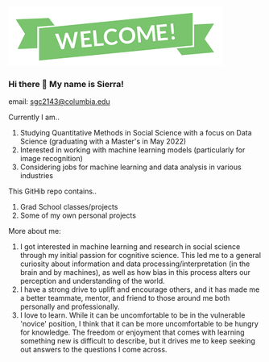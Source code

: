 ![This is an image](https://github.com/s-cheung/s-cheung/blob/main/Header.png)
### Hi there 👋 My name is Sierra!
email: sgc2143@columbia.edu

Currently I am..
1. Studying Quantitative Methods in Social Science with a focus on Data Science (graduating with a Master's in May 2022)
2. Interested in working with machine learning models (particularly for image recognition)
3. Considering jobs for machine learning and data analysis in various industries

This GitHib repo contains..
1. Grad School classes/projects
2. Some of my own personal projects

More about me: 
1. I got interested in machine learning and research in social science through my initial passion for cognitive science. This led me to a general curiosity about information and data processing/interpretation (in the brain and by machines), as well as how bias in this process alters our perception and understanding of the world.
2. I have a strong drive to uplift and encourage others, and it has made me a better teammate, mentor, and friend to those around me both personally and professionally.
3. I love to learn. While it can be uncomfortable to be in the vulnerable 'novice' position, I think that it can be more uncomfortable to be hungry for knowledge. The freedom or enjoyment that comes with learning something new is difficult to describe, but it drives me to keep seeking out answers to the questions I come across.

<!--
**s-cheung/s-cheung** is a ✨ _special_ ✨ repository because its `README.md` (this file) appears on your GitHub profile.

Here are some ideas to get you started:

- 🔭 I’m currently working on ...
- 🌱 I’m currently learning ...
- 👯 I’m looking to collaborate on ...
- 🤔 I’m looking for help with ...
- 💬 Ask me about ...
- 📫 How to reach me: ...
- 😄 Pronouns: ...
- ⚡ Fun fact: ...
-->
